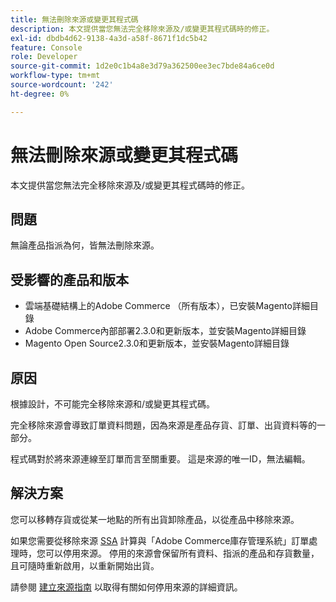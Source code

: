 ```yaml
---
title: 無法刪除來源或變更其程式碼
description: 本文提供當您無法完全移除來源及/或變更其程式碼時的修正。
exl-id: dbdb4d62-9138-4a3d-a58f-8671f1dc5b42
feature: Console
role: Developer
source-git-commit: 1d2e0c1b4a8e3d79a362500ee3ec7bde84a6ce0d
workflow-type: tm+mt
source-wordcount: '242'
ht-degree: 0%

---
```


# 無法刪除來源或變更其程式碼

本文提供當您無法完全移除來源及/或變更其程式碼時的修正。

## 問題

無論產品指派為何，皆無法刪除來源。

## 受影響的產品和版本

* 雲端基礎結構上的Adobe Commerce （所有版本），已安裝Magento詳細目錄
* Adobe Commerce內部部署2.3.0和更新版本，並安裝Magento詳細目錄
* Magento Open Source2.3.0和更新版本，並安裝Magento詳細目錄

## 原因

根據設計，不可能完全移除來源和/或變更其程式碼。

完全移除來源會導致訂單資料問題，因為來源是產品存貨、訂單、出貨資料等的一部分。

程式碼對於將來源連線至訂單而言至關重要。 這是來源的唯一ID，無法編輯。

## 解決方案

您可以移轉存貨或從某一地點的所有出貨卸除產品，以從產品中移除來源。

如果您需要從移除來源 [SSA](https://devdocs.magento.com/guides/v2.3/inventory/source-selection-algorithms.html) 計算與「Adobe Commerce庫存管理系統」訂單處理時，您可以停用來源。 停用的來源會保留所有資料、指派的產品和存貨數量，且可隨時重新啟用，以重新開始出貨。

請參閱 [建立來源指南](https://github.com/magento/inventory/wiki/Create-Sources#disable-sources) 以取得有關如何停用來源的詳細資訊。
